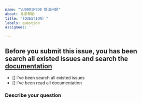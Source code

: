 ```yaml
---
name: "\U0001F9D0 提出问题"
about: 寻求帮助
title: "[QUESTION] "
labels: question
assignees: ''

---
```


## Before you submit this issue, you has been search all existed issues and search the [documentation](https://hyperf.wiki)
- [] I've been search all existed issues
- [] I've been read all documentation

### Describe your question